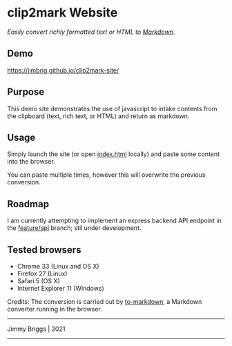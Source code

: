 # clip2mark Website

*Easily convert richly formatted text or HTML to [Markdown](http://daringfireball.net/projects/markdown/syntax)*.

## Demo

<https://jimbrig.github.io/clip2mark-site/>

## Purpose

This demo site demonstrates the use of javascript to intake contents from the clipboard (text, rich text, or HTML) and 
return as markdown.

## Usage

Simply launch the site (or open [index.html](index.html) locally) and paste some content into the browser.

You can paste multiple times, however this will overwrite the previous conversion.

## Roadmap

I am currently attempting to implement an express backend API endpoint in the [feature/api](https://github.com/jimbrig/clip2mark/tree/feature/api) branch; stil under development.

## Tested browsers

-   Chrome 33 (Linux and OS X)
-   Firefox 27 (Linux)
-   Safari 5 (OS X)
-   Internet Explorer 11 (Windows)

Credits: The conversion is carried out by [to-markdown](https://github.com/domchristie/to-markdown), a Markdown converter running in the browser.

***

Jimmy Briggs | 2021

***
